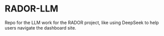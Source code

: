 # RADOR-LLM

Repo for the LLM work for the RADOR project, like using DeepSeek to help users navigate the dashboard site.
